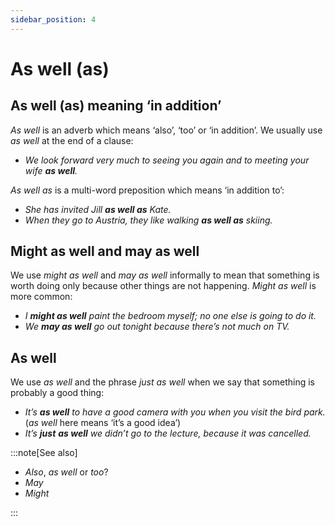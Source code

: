 ```yaml
---
sidebar_position: 4
---
```


# As well (as)

## As well (as) meaning ‘in addition’

*As well* is an adverb which means ‘also’, ‘too’ or ‘in addition’. We usually use *as well* at the end of a clause:

- *We look forward very much to seeing you again and to meeting your wife **as well**.*

*As well as* is a multi-word preposition which means ‘in addition to’:

- *She has invited Jill **as well as** Kate.*
- *When they go to Austria, they like walking **as well as** skiing.*

## Might as well and may as well

We use *might as well* and *may as well* informally to mean that something is worth doing only because other things are not happening. *Might as well* is more common:

- *I **might as well** paint the bedroom myself; no one else is going to do it.*
- *We **may as well** go out tonight because there’s not much on TV.*

## As well

We use *as well* and the phrase *just as well* when we say that something is probably a good thing:

- *It’s **as well** to have a good camera with you when you visit the bird park.* (*as well* here means ‘it’s a good idea’)
- *It’s **just*** ***as well** we didn’t go to the lecture, because it was cancelled.*

:::note[See also]

- *Also*, *as well* or *too*?
- *May*
- *Might*

:::
